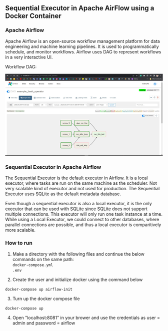## Sequential Executor in Apache AirFlow using a Docker Container

### Apache Airflow

Apache Airflow is an open-source workflow management platform for data engineering and machine learning pipelines. It is used to programmatically schedule, and monitor workflows. Airflow uses DAG to represent workflows in a very interactive UI.

Workflow DAG:

![WORKFLOW_DAG](https://github.com/saheen619/Airflow-SequentialExecutor-using-Docker/blob/main/Documentation/Snips/DAG%20Running.JPG?raw=true)

### Sequential Executor in Apache Airflow   

The Sequential Executor is the default executor in Airflow. It is a local executor, where tasks are run on the same machine as the scheduler. Not very scalable kind of executor and not used for production. The Sequential Executor uses SQLite as the default metadata database.    

Even though a sequential executor is also a local executor, it is the only executor that can be used with SQLite since SQLite does not support multiple connections. This executor will only run one task instance at a time. While using a Local Executor, we could connect to other databases, where parallel connections are possible, and thus a local executor is comparitively more scalable.

### How to run   

1. Make a directory with the following files and continue the below commands on the same path:   
`docker-compose.yml`   
`.env`   

2. Create the user and initialize docker using the command below
```
docker-compose up airflow-init
```
3. Turn up the docker compose file
```
docker-compose up
```
4. Open "localhost:8081" in your brower and use the credentials as user = admin and password = airflow
